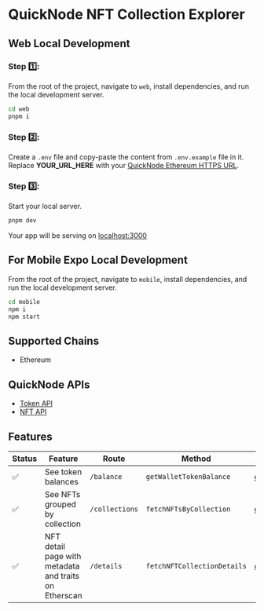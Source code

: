 # QuickNode NFT Collection Explorer

## Web Local Development

### Step 1️⃣:
From the root of the project, navigate to `web`, install dependencies, and run the local development server.

```bash
cd web
pnpm i
```

### Step 2️⃣:
Create a `.env` file and copy-paste the content from `.env.example` file in it. Replace **YOUR_URL_HERE** with your [QuickNode Ethereum HTTPS URL](https://www.quicknode.com/?utm_source=qn-github&utm_campaign=nft-collection-explorer&utm_content=sign-up&utm_medium=generic).

### Step 3️⃣:
Start your local server.

```bash
pnpm dev
```
Your app will be serving on [localhost:3000](http://localhost:3000)

## For Mobile Expo Local Development

From the root of the project, navigate to `mobile`, install dependencies, and run the local development server.

```bash
cd mobile
npm i
npm start
```

## Supported Chains

- Ethereum

## QuickNode APIs

- [Token API](https://www.quicknode.com/token-api?utm_source=qn-github&utm_campaign=nft-collection-explorer&utm_content=sign-up&utm_medium=generic)
- [NFT API](https://www.quicknode.com/nft-api?utm_source=qn-github&utm_campaign=nft-collection-explorer&utm_content=sign-up&utm_medium=generic)

## Features

| Status | Feature                                                         | Route          | Method                            | Documentation                        |
| ------ | --------------------------------------------------------------- | -------------- | --------------------------------- | ------------------------------------ |
| ✅     | See token balances                                              | `/balance`     | `getWalletTokenBalance`           | [qn_getWalletTokenBalance]           |
| ✅     | See NFTs grouped by collection                                  | `/collections` | `fetchNFTsByCollection`           | [qn_fetchNFTsByCollection]           |
| ✅     | NFT detail page with metadata and traits on Etherscan           | `/details`     | `fetchNFTCollectionDetails`       | [qn_fetchNFTCollectionDetails]       |


[qn_getWalletTokenBalance]: https://www.quicknode.com/docs/ethereum/qn_getWalletTokenBalance
[qn_getTransactionReceiptsByAddress]: https://www.quicknode.com/docs/ethereum/qn_getTransactionReceiptsByAddress
[qn_fetchNFTsByCollection]: https://www.quicknode.com/docs/ethereum/qn_fetchNFTsByCollection
[qn_fetchNFTCollectionDetails]: https://www.quicknode.com/docs/ethereum/qn_fetchNFTCollectionDetails

